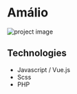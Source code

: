 # Amálio 

<img src="https://media.discordapp.net/attachments/1129232473470029864/1207371109637562448/image.png?ex=65df66f8&is=65ccf1f8&hm=81cf72914855cb1178b3e8cff3aa495ff86081941243b723118da0cb5b8476c4&=&format=webp&quality=lossless&width=765&height=430" alt="project image">

## Technologies

- Javascript / Vue.js
- Scss
- PHP